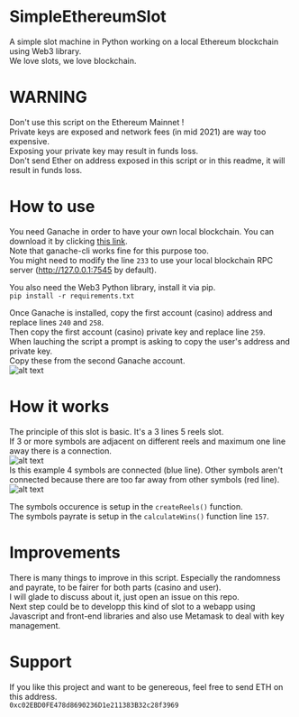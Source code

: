 # SimpleEthereumSlot
A simple slot machine in Python working on a local Ethereum blockchain using Web3 library.   
We love slots, we love blockchain.  

# WARNING 
Don't use this script on the Ethereum Mainnet !  
Private keys are exposed and network fees (in mid 2021) are way too expensive.  
Exposing your private key may result in funds loss.  
Don't send Ether on address exposed in this script or in this readme, it will result in funds loss.

# How to use
You need Ganache in order to have your own local blockchain. You can download it by clicking [this link](https://www.trufflesuite.com/ganache).  
Note that ganache-cli works fine for this purpose too.  
You might need to modify the line ```233``` to use your local blockchain RPC server (http://127.0.0.1:7545 by default).

You also need the Web3 Python library, install it via pip.\
```pip install -r requirements.txt```

Once Ganache is installed, copy the first account (casino) address and replace lines ```240``` and ```258```.  
Then copy the first account (casino) private key and replace line ```259```.  
When lauching the script a prompt is asking to copy the user's address and private key.  
Copy these from the second Ganache account.  
![alt text](https://github.com/TheAsouka/SimpleEthereumSlot/blob/main/img/ganache.PNG "Ganache UI")

# How it works
The principle of this slot is basic. It's a 3 lines 5 reels slot.  
If 3 or more symbols are adjacent on different reels and maximum one line away there is a connection.  
![alt text](https://github.com/TheAsouka/SimpleEthereumSlot/blob/main/img/example.PNG "Spin example")  
Is this example 4 symbols are connected (blue line). Other symbols aren't connected because there are too far away from other symbols (red line).  
![alt text](https://github.com/TheAsouka/SimpleEthereumSlot/blob/main/img/example2.jpg "Spin explanation")  

The symbols occurence is setup in the ```createReels()``` function.  
The symbols payrate is setup in the ```calculateWins()``` function line ```157```.  

# Improvements
There is many things to improve in this script. Especially the randomness and payrate, to be fairer for both parts (casino and user).  
I will glade to discuss about it, just open an issue on this repo.  
Next step could be to developp this kind of slot to a webapp using Javascript and front-end libraries and also use Metamask to deal with key management.  

# Support
If you like this project and want to be genereous, feel free to send ETH on this address.  
```0xc02EBD0FE478d8690236D1e211383B32c28f3969```  
